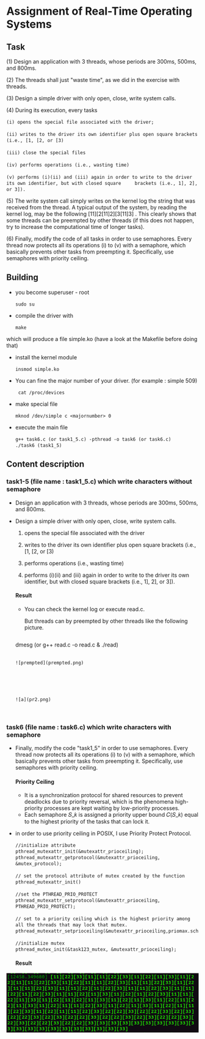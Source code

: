 # Assignment of Real-Time Operating Systems

## Task

(1) Design an application with 3 threads, whose periods are 300ms, 500ms, and 800ms.

(2) The threads shall just "waste time", as we did in the exercise with threads.

(3) Design a simple driver with only open, close, write system calls.

(4) During its execution, every tasks

 	(i) opens the special file associated with the driver;

 	(ii) writes to the driver its own identifier plus open square brackets (i.e., [1, [2, or [3)

 	(iii) close the special files

 	(iv) performs operations (i.e., wasting time)

 	(v) performs (i)(ii) and (iii) again in order to write to the driver its own identifier, but with closed square 	brackets (i.e., 1], 2], or 3]).

(5) The write system call simply writes on the kernel log the string that was received from the thread. A typical output of the system, by reading the kernel log, may be the following [11][2[11]2][3[11]3] . This clearly shows that some threads can be preempted by other threads (if this does not happen, try to increase the computational time of longer tasks).

(6) Finally, modify the code of all tasks in order to use semaphores. Every thread now protects all its operations (i) to (v) with a semaphore, which basically prevents other tasks from preempting it. Specifically, use semaphores with priority ceiling.

## Building

- you become superuser - root

  ```
  sudo su
  ```

- compile the driver with

  ```
  make
  ```

which will produce a file simple.ko (have a look at the Makefile before doing that)

- install the kernel module

  ```
  insmod simple.ko 
  ```

- You can fine the major number of your driver. (for example : simple 509)

  ```
   cat /proc/devices
  ```

- make special file

  ```
  mknod /dev/simple c <majornumber> 0 
  ```

- execute the main file

  ```
  g++ task6.c (or task1_5.c) -pthread -o task6 (or task6.c) 
  ./task6 (task1_5)
  ```



## Content description

### task1-5 (file name : task1_5.c) which write characters without semaphore

- Design an application with 3 threads, whose periods are 300ms, 500ms, and 800ms.

- Design a simple driver with only open, close, write system calls.

  1. opens the special file associated with the driver

  2. writes to the driver its own identifier plus open square brackets (i.e., [1, [2, or [3)

  3. performs operations (i.e., wasting time)

  4. performs (i)(ii) and (iii) again in order to write to the driver its own identifier, but with closed square brackets (i.e., 1], 2], or 3]).

     

  #### Result

  - You can check the kernel log or execute read.c. 

    But threads can by preempted by other threads like the following picture.
  
    ```
  dmesg (or g++ read.c -o read.c & ./read)
    ```

    ![prempted](prempted.png)

    

    

    ![a](pr2.png)

    

### task6  (file name : task6.c) which write characters with semaphore

- Finally, modify the code "task1_5"  in order to use semaphores. Every thread now protects all its operations (i) to (v) with a semaphore, which basically prevents other tasks from preempting it. Specifically, use semaphores with priority ceiling.

  #### Priority Ceiling

  - It is a synchronization protocol for shared resources to prevent deadlocks due to priority reversal, which is the phenomena high-priority processes are kept waiting by low-priority processes.
  - Each semaphore 𝑆_𝑘 is assigned a priority upper bound 𝐶(𝑆_𝑘) equal to the highest priority of the tasks that can lock it.

-  in order to use priority ceiling in POSIX, I use Priority Protect Protocol. 

   ```
   //initialize attribute
   pthread_mutexattr_init(&mutexattr_prioceiling);
   pthread_mutexattr_getprotocol(&mutexattr_prioceiling, &mutex_protocol);
   
   // set the protocol attribute of mutex created by the function
   pthread_mutexattr_init()
   
   //set the PTHREAD_PRIO_PROTECT
   pthread_mutexattr_setprotocol(&mutexattr_prioceiling, PTHREAD_PRIO_PROTECT);
   
   // set to a priority ceiling which is the highest priority among all the threads that may lock that mutex.
   pthread_mutexattr_setprioceiling(&mutexattr_prioceiling,priomax.sched_priority);
   
   //initialize mutex
   pthread_mutex_init(&task123_mutex, &mutexattr_prioceiling);
   
   ```



	#### Result

![result_of_dmsg](result_of_dmsg.png)






